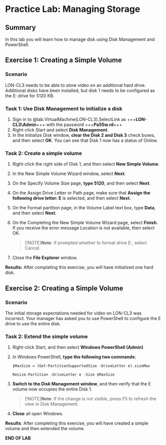 # Practice Lab: Managing Storage 

## Summary

In this lab you will learn how to manage disk using Disk Management and PowerShell.

## Exercise 1: Creating a Simple Volume 

### Scenario
LON-CL3 needs to be able to store video on an additional hard drive. Additional disks have been installed, but disk 1 needs to be configured as the E: drive for 5120 KB. 


### Task 1: Use Disk Management to initialize a disk
1.  Sign in to @lab.VirtualMachine(LON-CL3).SelectLink as +++**LON-CL3\\Admin**+++ with the password +++**Pa55w.rd**+++
2.  Right-click Start and select **Disk Management**.
3.  In the Initialize Disk window, **clear the Disk 2 and Disk 3** check boxes,
    and then select **OK**. You can see that Disk 1 now has a status of Online.

### Task 2: Create a simple volume
1.  Right-click the right side of Disk 1, and then select **New Simple Volume**.
2.  In the New Simple Volume Wizard window, select **Next**.
3.  On the Specify Volume Size page, **type 5120**, and then select **Next**.
4.  On the Assign Drive Letter or Path page, make sure that **Assign the following drive letter: E** is selected, and then select **Next**.
5.  On the Format partition page, in the Volume Label text box, type **Data**, and then select **Next**.
6.  On the Completing the New Simple Volume Wizard page, select **Finish**. If you receive the error message Location is not available, then select OK.

    >[!NOTE]**Note**: If prompted whether to format drive E:, select Cancel.

7.  Close the **File Explorer** window.

**Results:** After completing this exercise, you will have initialized one hard disk.

## Exercise 2: Creating a Simple Volume

### Scenario
The initial storage expectations needed for video on LON-CL3 was incorrect. Your manager has asked you to use PowerShell to configure the E drive to use the entire disk. 

### Task 2: Extend the simple volume
1.  Right-click Start, and then select **Windows PowerShell (Admin)**.
2.  In Windows PowerShell, **type the following two commands**:

    ```
    $MaxSize = (Get-PartitionSupportedSize -DriveLetter e).sizeMax
    ```
    ```
    Resize-Partition -DriveLetter e -Size $MaxSize
    ```  
3.  **Switch to the Disk Management window**, and then verify that the E volume now occupies the entire Disk 1.

    >[!NOTE]**Note**: If the change is not visible, press F5 to refresh the view in Disk Management.
    
4.  **Close** all open Windows.

**Results**: After completing this exercise, you will have created a simple volume and then extended the volume.

**END OF LAB**
